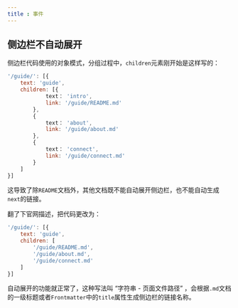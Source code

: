 ```yaml
---
title : 事件
---
```


## 侧边栏不自动展开

侧边栏代码使用的对象模式，分组过程中，<code>children</code>元素刚开始是这样写的：

``` javascript
'/guide/': [{
    text: 'guide',
    children: [{
            text： 'intro',
            link: '/guide/README.md'
        },
        {
            text： 'about',
            link: '/guide/about.md'
        },
        {
            text： 'connect',
            link: '/guide/connect.md'
        }
    ]
}]

```

这导致了除<code>README</code>文档外，其他文档既不能自动展开侧边栏，也不能自动生成<code>next</code>的链接。

翻了下官网描述，把代码更改为：

``` javascript
'/guide/': [{
    text: 'guide',
    children: [
        '/guide/README.md',
        '/guide/about.md',
        '/guide/connect.md'
    ]
}]
```

自动展开的功能就正常了，这种写法叫 “字符串 - 页面文件路径” ，会根据<code>.md</code>文档的一级标题或者<code>Frontmatter</code>中的<code>title</code>属性生成侧边栏的链接名称。
